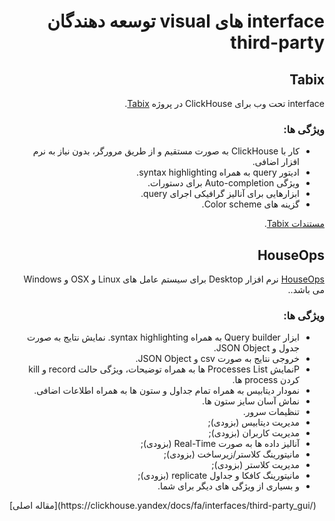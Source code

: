 <div dir="rtl" markdown="1">

# interface های visual توسعه دهندگان third-party

## Tabix

interface تحت وب برای ClickHouse در پروژه [Tabix](https://github.com/tabixio/tabix).

### ویژگی ها:
- کار با ClickHouse به صورت مستقیم و از طریق مرورگر، بدون نیاز به نرم افزار اضافی.
- ادیتور query به همراه syntax highlighting.
- ویژگی Auto-completion برای دستورات.
- ابزارهایی برای آنالیز گرافیکی اجرای query.
- گزینه های Color scheme.

[مستندات Tabix](https://tabix.io/doc/).


## HouseOps

[HouseOps](https://github.com/HouseOps/HouseOps) نرم افزار Desktop برای سیستم عامل های Linux و OSX و Windows می باشد..

### ویژگی ها:
- ابزار Query builder به همراه syntax highlighting. نمایش نتایج به صورت جدول و JSON Object.
- خروجی نتایج به صورت csv و JSON Object.
- Pنمایش Processes List ها به همراه توضیحات، ویژگی حالت record و kill کردن process ها.
- نمودار دیتابیس به همراه تمام جداول و ستون ها به همراه اطلاعات اضافی.
- نماش آسان سایز ستون ها.
- تنظیمات سرور.
- مدیریت دیتابیس (بزودی);
- مدیریت کاربران (بزودی);
- آنالیز داده ها به صورت Real-Time (بزودی);
- مانیتورینگ کلاستر/زیرساخت (بزودی);
- مدیریت کلاستر (بزودی);
- مانیتورینگ کافکا و جداول replicate (بزودی);
- و بسیاری از ویژگی های دیگر برای شما.

</div>
[مقاله اصلی](https://clickhouse.yandex/docs/fa/interfaces/third-party_gui/) <!--hide-->
